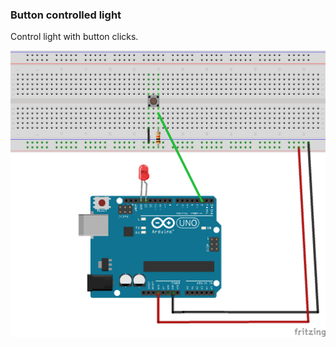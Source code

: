 ### Button controlled light

Control light with button clicks. 

<div>
    <img  src="btn_controlled_light.png"/>
</div>